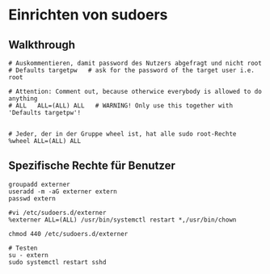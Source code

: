 # Einrichten von sudoers 

## Walkthrough 

```
# Auskommentieren, damit password des Nutzers abgefragt und nicht root 
# Defaults targetpw   # ask for the password of the target user i.e. root

# Attention: Comment out, because otherwice everybody is allowed to do anything 
# ALL   ALL=(ALL) ALL   # WARNING! Only use this together with 'Defaults targetpw'!


# Jeder, der in der Gruppe wheel ist, hat alle sudo root-Rechte 
%wheel ALL=(ALL) ALL
```

## Spezifische Rechte für Benutzer 

```
groupadd externer 
useradd -m -aG externer extern
passwd extern 
```

```
#vi /etc/sudoers.d/externer 
%externer ALL=(ALL) /usr/bin/systemctl restart *,/usr/bin/chown
```

```
chmod 440 /etc/sudoers.d/externer 
```

```
# Testen 
su - extern 
sudo systemctl restart sshd 
```
